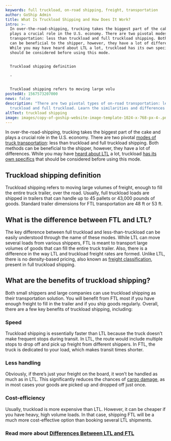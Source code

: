 ```yaml
---
keywords: full truckload, on-road shipping, freight, transportation
author: GoShip Admin
title: What Is Truckload Shipping and How Does It Work?
intro: >-
  In over-the-road-shipping, trucking takes the biggest part of the cake and
  plays a crucial role in the U.S. economy. There are two pivotal modes of truck
  transportation: less than truckload and full truckload shipping. Both methods
  can be beneficial to the shipper, however, they have a lot of differences.
  While you may have heard about LTL a lot, truckload has its own specifics that
  should be considered before using this mode. 


  Truckload shipping definition

  -


  Truckload shipping refers to moving large volu
postedAt: 1567573207000
news: false
description: "There are two pivotal types of on-road transportation: less than
  truckload and full truckload. Learn the similarities and differences here. "
altText: truckload shipping
image: images/copy-of-goship-website-image-template-1024-x-768-px-4-.png
---
```

In over-the-road-shipping, trucking takes the biggest part of the cake and plays a crucial role in the U.S. economy. There are two pivotal [modes of truck transportation](https://www.goship.com/blog/modes-of-transportation-in-logistics/): less than truckload and full truckload shipping. Both methods can be beneficial to the shipper, however, they have a lot of differences. While you may have [heard about LTL](https://www.goship.com/blog/ltl-freight-shipping-for-beginners/) a lot, truckload [has its own specifics](https://www.plslogistics.com/blog/full-truckload-shipping-what-you-should-know/) that should be considered before using this mode.

## Truckload shipping definition

Truckload shipping refers to moving large volumes of freight, enough to fill the entire truck trailer, over the road. Usually, full truckload loads are shipped in trailers that can handle up to 45 pallets or 43,000 pounds of goods. Standard trailer dimensions for FTL transportation are 48 ft or 53 ft.

## What is the difference between FTL and LTL?

The key difference between full truckload and less-than-truckload can be easily understood through the name of these modes. While LTL can move several loads from various shippers, FTL is meant to transport large volumes of goods that can fill the entire truck trailer. Also, there is a difference in the way LTL and truckload freight rates are formed. Unlike LTL, there is no density-based pricing, also known as [freight classification](https://www.goship.com/blog/blog-everything-you-need-to-know-about-ltl-freight-class/), present in full truckload shipping.

## What are the benefits of truckload shipping?

Both small shippers and large companies can use truckload shipping as their transportation solution. You will benefit from FTL most if you have enough freight to fill in the trailer and if you ship goods regularly. Overall, there are a few key benefits of truckload shipping, including:

### Speed

Truckload shipping is essentially faster than LTL because the truck doesn't make frequent stops during transit. In LTL, the route would include multiple stops to drop off and pick up freight from different shippers. In FTL, the truck is dedicated to your load, which makes transit times shorter.

### Less handling

Obviously, if there’s just your freight on the board, it won’t be handled as much as in LTL. This significantly reduces the chances of [cargo damage](https://www.goship.com/blog/freight-damage-how-to-file-a-freight-claim/), as in most cases your goods are picked up and dropped off just once.

### Cost-efficiency

Usually, truckload is more expensive than LTL. However, it can be cheaper if you have heavy, high volume loads. In that case, shipping FTL will be a much more cost-effective option than booking several LTL shipments.

### Read more about [Differences Between LTL and FTL](https://www.goship.com/blog/full-truckload-vs-less-than-truckload-what-is-the-difference/)